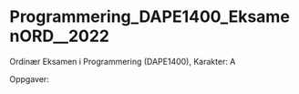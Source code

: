 # Programmering_DAPE1400_EksamenORD__2022
Ordinær Eksamen i Programmering (DAPE1400), Karakter: A


Oppgaver: